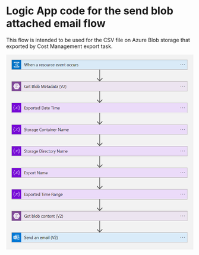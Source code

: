 # Logic App code for the send blob attached email flow

This flow is intended to be used for the CSV file on Azure Blob storage that exported by Cost Management export task.

![Visual flow in Logic App](./visual-flow.png)
